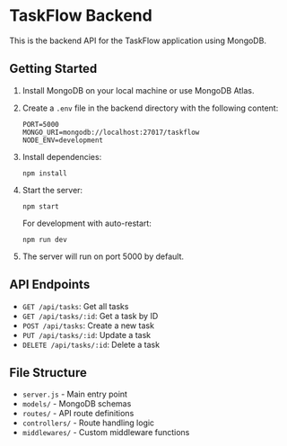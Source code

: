 
# TaskFlow Backend

This is the backend API for the TaskFlow application using MongoDB.

## Getting Started

1. Install MongoDB on your local machine or use MongoDB Atlas.

2. Create a `.env` file in the backend directory with the following content:
   ```
   PORT=5000
   MONGO_URI=mongodb://localhost:27017/taskflow
   NODE_ENV=development
   ```

3. Install dependencies:
   ```
   npm install
   ```

4. Start the server:
   ```
   npm start
   ```

   For development with auto-restart:
   ```
   npm run dev
   ```

5. The server will run on port 5000 by default.

## API Endpoints

- `GET /api/tasks`: Get all tasks
- `GET /api/tasks/:id`: Get a task by ID
- `POST /api/tasks`: Create a new task
- `PUT /api/tasks/:id`: Update a task
- `DELETE /api/tasks/:id`: Delete a task

## File Structure

- `server.js` - Main entry point
- `models/` - MongoDB schemas
- `routes/` - API route definitions
- `controllers/` - Route handling logic
- `middlewares/` - Custom middleware functions

